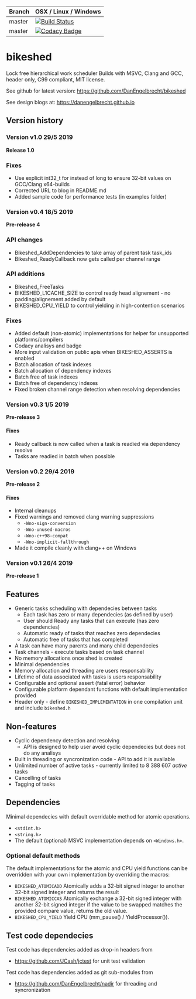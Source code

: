 |Branch      | OSX / Linux / Windows |
|------------|-----------------------|
|master      | [![Build Status](https://travis-ci.org/DanEngelbrecht/bikeshed.svg?branch=master)](https://travis-ci.org/DanEngelbrecht/bikeshed?branch=master) |
|master      | [![Codacy Badge](https://api.codacy.com/project/badge/Grade/3f4c844382cc4314ada8d8c7ac27e544)](https://app.codacy.com/app/DanEngelbrecht/bikeshed?utm_source=github.com&utm_medium=referral&utm_content=DanEngelbrecht/bikeshed&utm_campaign=Badge_Grade_Dashboard) |

# bikeshed
Lock free hierarchical work scheduler
Builds with MSVC, Clang and GCC, header only, C99 compliant, MIT license.

See github for latest version: https://github.com/DanEngelbrecht/bikeshed

See design blogs at: https://danengelbrecht.github.io

## Version history

### Version v1.0 29/5 2019

**Release 1.0**

### Fixes
 - Use explicit int32_t for instead of long to ensure 32-bit values on GCC/Clang x64-builds
 - Corrected URL to blog in README.md
 - Added sample code for performance tests (in examples folder)

### Version v0.4 18/5 2019

**Pre-release 4**

### API changes
  - Bikeshed_AddDependencies to take array of parent task task_ids
  - Bikeshed_ReadyCallback now gets called per channel range

### API additions
  - Bikeshed_FreeTasks
  - BIKESHED_L1CACHE_SIZE to control ready head alignement - no padding/alignement added by default
  - BIKESHED_CPU_YIELD to control yielding in high-contention scenarios

### Fixes
  - Added default (non-atomic) implementations for helper for unsupported platforms/compilers
  - Codacy analisys and badge
  - More input validation on public apis when BIKESHED_ASSERTS is enabled
  - Batch allocation of task indexes
  - Batch allocation of dependency indexes
  - Batch free of task indexes
  - Batch free of dependency indexes
  - Fixed broken channel range detection when resolving dependencies

### Version v0.3 1/5 2019

**Pre-release 3**

#### Fixes

- Ready callback is now called when a task is readied via dependency resolve
- Tasks are readied in batch when possible

### Version v0.2 29/4 2019

**Pre-release 2**

#### Fixes

- Internal cleanups
- Fixed warnings and removed clang warning suppressions
  - `-Wno-sign-conversion`
  - `-Wno-unused-macros`
  - `-Wno-c++98-compat`
  - `-Wno-implicit-fallthrough`
- Made it compile cleanly with clang++ on Windows

### Version v0.1 26/4 2019

**Pre-release 1**

## Features
- Generic tasks scheduling with dependecies between tasks
  - Each task has zero or many dependecies (as defined by user)
  - User should Ready any tasks that can execute (has zero dependencies)
  - Automatic ready of tasks that reaches zero dependecies
  - Automatic free of tasks that has completed
- A task can have many parents and many child dependecies
- Task channels - execute tasks based on task channel
- No memory allocations once shed is created
- Minimal dependencies
- Memory allocation and threading are users responsability
- Lifetime of data associated with tasks is users responsability
- Configurable and optional assert (fatal error) behavior
- Configurable platform dependant functions with default implementation provided
- Header only - define `BIKESHED_IMPLEMENTATION` in one compilation unit and include `bikeshed.h`

## Non-features
- Cyclic dependency detection and resolving
  - API is designed to help user avoid cyclic dependecies but does not do any analisys
- Built in threading or syncronization code - API to add it is available
- Unlimited number of active tasks - currently limited to 8 388 607 *active* tasks
- Cancelling of tasks
- Tagging of tasks

## Dependencies
Minimal dependecies with default overridable method for atomic operations.
 - `<stdint.h>`
 - `<string.h>`
 - The default (optional) MSVC implementation depends on `<Windows.h>`.

### Optional default methods
The default implementations for the atomic and CPU yield functions can be overridden with your own implementation by overriding the macros:
 - `BIKESHED_ATOMICADD` Atomically adds a 32-bit signed integer to another 32-bit signed integer and returns the result
 - `BIKESHED_ATOMICCAS` Atomically exchange a 32-bit signed integer with another 32-bit signed integer if the value to be swapped matches the provided compare value, returns the old value.
 - `BIKESHED_CPU_YIELD` Yield CPU (mm_pause() / YieldProcessor()).

## Test code dependecies

Test code has dependencies added as drop-in headers from
 - https://github.com/JCash/jctest for unit test validation

Test code has dependencies added as git sub-modules from
 - https://github.com/DanEngelbrecht/nadir for threading and syncronization
